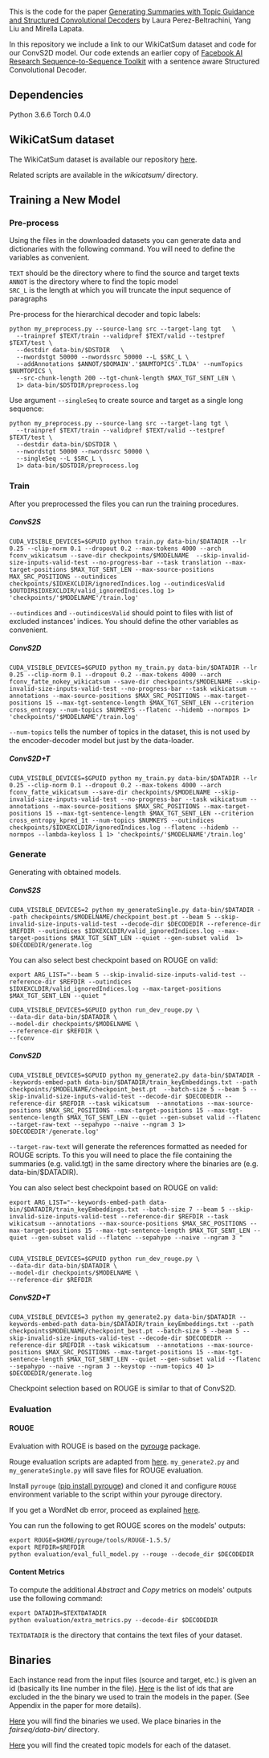 This is the code for the paper [Generating Summaries with Topic Guidance and Structured Convolutional Decoders]() by Laura Perez-Beltrachini, Yang Liu and Mirella Lapata.


In this repository we include a link to our WikiCatSum dataset and code for our ConvS2D model. Our code extends an earlier copy of [Facebook AI Research Sequence-to-Sequence Toolkit](https://github.com/pytorch/fairseq) with a sentence aware Structured Convolutional Decoder.

## Dependencies

Python 3.6.6
Torch 0.4.0

## WikiCatSum dataset

The WikiCatSum dataset is available our repository [here]().

Related scripts are available in the *wikicatsum/* directory.


## Training a New Model

### Pre-process

Using the files in the downloaded datasets you can generate data and dictionaries with the following command. You will need to define the variables as convenient.  

```TEXT``` should be the directory where to find the source and target texts  
```ANNOT``` is the directory where to find the topic model  
```SRC_L``` is the length at which you will truncate the input sequence of paragraphs  

Pre-process for the hierarchical decoder and topic labels:
```
python my_preprocess.py --source-lang src --target-lang tgt   \
  --trainpref $TEXT/train --validpref $TEXT/valid --testpref $TEXT/test \
  --destdir data-bin/$DSTDIR   \
  --nwordstgt 50000 --nwordssrc 50000 --L $SRC_L \
  --addAnnotations $ANNOT/$DOMAIN'.'$NUMTOPICS'.TLDA' --numTopics $NUMTOPICS \
  --src-chunk-length 200 --tgt-chunk-length $MAX_TGT_SENT_LEN \
  1> data-bin/$DSTDIR/preprocess.log
```

Use argument ```--singleSeq``` to create source and target as a single long sequence:
```
python my_preprocess.py --source-lang src --target-lang tgt \
  --trainpref $TEXT/train --validpref $TEXT/valid --testpref $TEXT/test \
  --destdir data-bin/$DSTDIR \
  --nwordstgt 50000 --nwordssrc 50000 \
  --singleSeq --L $SRC_L \
  1> data-bin/$DSTDIR/preprocess.log
```


### Train
After you preprocessed the files you can run the training procedures.

##### ConvS2S
```
CUDA_VISIBLE_DEVICES=$GPUID python train.py data-bin/$DATADIR --lr 0.25 --clip-norm 0.1 --dropout 0.2 --max-tokens 4000 --arch fconv_wikicatsum --save-dir checkpoints/$MODELNAME  --skip-invalid-size-inputs-valid-test --no-progress-bar --task translation --max-target-positions $MAX_TGT_SENT_LEN --max-source-positions MAX_SRC_POSITIONS --outindices checkpoints/$IDXEXCLDIR/ignoredIndices.log --outindicesValid $OUTDIR$IDXEXCLDIR/valid_ignoredIndices.log 1> 'checkpoints/'$MODELNAME'/train.log'
```

```--outindices``` and ```--outindicesValid``` should point to files with list of excluded instances' indices. You should define the other variables as convenient.

##### ConvS2D

```
CUDA_VISIBLE_DEVICES=$GPUID python my_train.py data-bin/$DATADIR --lr 0.25 --clip-norm 0.1 --dropout 0.2 --max-tokens 4000 --arch fconv_fatte_nokey_wikicatsum --save-dir checkpoints/$MODELNAME --skip-invalid-size-inputs-valid-test --no-progress-bar --task wikicatsum --annotations --max-source-positions $MAX_SRC_POSITIONS --max-target-positions 15 --max-tgt-sentence-length $MAX_TGT_SENT_LEN --criterion cross_entropy --num-topics $NUMKEYS --flatenc --hidemb --normpos 1> 'checkpoints/'$MODELNAME'/train.log'
```

```--num-topics``` tells the number of topics in the dataset, this is not used by the encoder-decoder model but just by the data-loader. 


##### ConvS2D+T

```
CUDA_VISIBLE_DEVICES=$GPUID python my_train.py data-bin/$DATADIR --lr 0.25 --clip-norm 0.1 --dropout 0.2 --max-tokens 4000 --arch fconv_fatte_wikicatsum --save-dir checkpoints/$MODELNAME --skip-invalid-size-inputs-valid-test --no-progress-bar --task wikicatsum --annotations --max-source-positions $MAX_SRC_POSITIONS --max-target-positions 15 --max-tgt-sentence-length $MAX_TGT_SENT_LEN --criterion cross_entropy_kpred_1t --num-topics $NUMKEYS --outindices checkpoints/$IDXEXCLDIR/ignoredIndices.log --flatenc --hidemb --normpos --lambda-keyloss 1 1> 'checkpoints/'$MODELNAME'/train.log'
```


### Generate

Generating with obtained models.

##### ConvS2S

```
CUDA_VISIBLE_DEVICES=2 python my_generateSingle.py data-bin/$DATADIR --path checkpoints/$MODELNAME/checkpoint_best.pt --beam 5 --skip-invalid-size-inputs-valid-test --decode-dir $DECODEDIR --reference-dir $REFDIR --outindices $IDXEXCLDIR/valid_ignoredIndices.log --max-target-positions $MAX_TGT_SENT_LEN --quiet --gen-subset valid  1> $DECODEDIR/generate.log
```

You can also select best checkpoint based on ROUGE on valid:
```
export ARG_LIST="--beam 5 --skip-invalid-size-inputs-valid-test --reference-dir $REFDIR --outindices $IDXEXCLDIR/valid_ignoredIndices.log --max-target-positions $MAX_TGT_SENT_LEN --quiet "

CUDA_VISIBLE_DEVICES=$GPUID python run_dev_rouge.py \
--data-dir data-bin/$DATADIR \
--model-dir checkpoints/$MODELNAME \
--reference-dir $REFDIR \
--fconv
```

##### ConvS2D
```
CUDA_VISIBLE_DEVICES=$GPUID python my_generate2.py data-bin/$DATADIR --keywords-embed-path data-bin/$DATADIR/train_keyEmbeddings.txt --path checkpoints/$MODELNAME/checkpoint_best.pt  --batch-size 5 --beam 5 --skip-invalid-size-inputs-valid-test --decode-dir $DECODEDIR --reference-dir $REFDIR --task wikicatsum  --annotations --max-source-positions $MAX_SRC_POSITIONS --max-target-positions 15 --max-tgt-sentence-length $MAX_TGT_SENT_LEN --quiet --gen-subset valid --flatenc --target-raw-text --sepahypo --naive --ngram 3 1> $DECODEDIR'/generate.log'
```

```--target-raw-text``` will generate the references formatted as needed for ROUGE scripts. To this you will need to place the file containing the summaries (e.g. valid.tgt) in the same directory where the binaries are (e.g. data-bin/$DATADIR).


You can also select best checkpoint based on ROUGE on valid:
```
export ARG_LIST="--keywords-embed-path data-bin/$DATADIR/train_keyEmbeddings.txt --batch-size 7 --beam 5 --skip-invalid-size-inputs-valid-test --reference-dir $REFDIR --task wikicatsum --annotations --max-source-positions $MAX_SRC_POSITIONS --max-target-positions 15 --max-tgt-sentence-length $MAX_TGT_SENT_LEN --quiet --gen-subset valid --flatenc --sepahypo --naive --ngram 3 "


CUDA_VISIBLE_DEVICES=$GPUID python run_dev_rouge.py \
--data-dir data-bin/$DATADIR \
--model-dir checkpoints/$MODELNAME \
--reference-dir $REFDIR
```

##### ConvS2D+T
```
CUDA_VISIBLE_DEVICES=3 python my_generate2.py data-bin/$DATADIR --keywords-embed-path data-bin/$DATADIR/train_keyEmbeddings.txt --path checkpoints$MODELNAME/checkpoint_best.pt --batch-size 5 --beam 5 --skip-invalid-size-inputs-valid-test --decode-dir $DECODEDIR --reference-dir $REFDIR --task wikicatsum  --annotations --max-source-positions $MAX_SRC_POSITIONS --max-target-positions 15 --max-tgt-sentence-length $MAX_TGT_SENT_LEN --quiet --gen-subset valid --flatenc --sepahypo --naive --ngram 3 --keystop --num-topics 40 1> $DECODEDIR/generate.log
```

Checkpoint selection based on ROUGE is similar to that of ConvS2D.

### Evaluation

#### ROUGE
Evaluation with ROUGE is based on the [pyrouge](https://github.com/bheinzerling/pyrouge) package. 

Rouge evaluation scripts are adapted from [here](https://github.com/ChenRocks/fast_abs_rl). ```my_generate2.py``` and ```my_generateSingle.py``` will save files for ROUGE evaluation. 

Install ```pyrouge``` ([pip install pyrouge](pypi.python.org/pypi/pyrouge)) and cloned it and configure ```ROUGE``` environment variable to the script within your
pyrouge directory. 

If you get a WordNet db error, proceed as explained [here](https://github.com/masters-info-nantes/ter-resume-auto/blob/master/README.md).

You can run the following to get ROUGE scores on the models' outputs:
```
export ROUGE=$HOME/pyrouge/tools/ROUGE-1.5.5/
export REFDIR=$REFDIR
python evaluation/eval_full_model.py --rouge --decode_dir $DECODEDIR
```

#### Content Metrics

To compute the additional *Abstract* and *Copy* metrics on models' outputs use the following command:
```
export DATADIR=$TEXTDATADIR
python evaluation/extra_metrics.py --decode-dir $DECODEDIR
```

```TEXTDATADIR``` is the directory that contains the text files of your dataset.


## Binaries

Each instance read from the input files (source and target, etc.) is given an id (basically its line number in the file). [Here]() is the list of ids that are excluded in the the binary we used to train the models in the paper. (See Appendix in the paper for more details).

[Here]() you will find the binaries we used. We place binaries in the *fairseq/data-bin/* directory.

[Here]() you will find the created topic models for each of the dataset.

